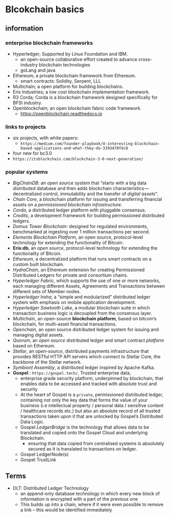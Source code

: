 # Blcokchain basics

## information
### enterprise blockchain frameworks
* Hyperledger; Supported by Linux Foundation and IBM.
  * an open-source collaborative effort created to advance cross-industry blockchain technologies
  * goLang and java
* Ethereum; a private blockchain framework from Ethereum.
  * smart contracts: Solidity, Serpent, LLL
* Multichain; a open platform for building blockchains.
* Eris Industries; a low cost blockchain implementation framework.
* R3 Corda; Corda is a blockchain framework designed specifically for BFSI industry.
* Openblockchain; an open blockchain fabric code framework.
  * https://openblockchain.readthedocs.io

### links to projects 
* six projects, with white papers:
  * `https://medium.com/founder-playbook/4-interesting-blockchain-based-applications-and-what-they-do-3393478fdc8`
 * four new for bc3.0
  * `https://itsblockchain.com/blockchain-3-0-next-generation/`


### popular systems
* *BigChainDB*: an *open source* system that “starts with a big data distributed database and then adds blockchain characteristics — decentralized control, immutability and the transfer of *digital assets*”.
* *Chain Core*, a blockchain platform for issuing and transferring financial assets on a *permissioned blockchain infrastructure*.
* *Corda*, a distributed ledger platform with pluggable consensus.
* *Credits*, a development framework for building permissioned distributed ledgers.
* *Domus Tower Blockchain*: designed for regulated environments, benchmarked at ingesting over 1 million transactions per second.
* *Elements Blockchain Platform*, an open source, protocol-level technology for extending the functionality of Bitcoin.
* **Eris:db**, an *open source*, protocol-level technology for extending the functionality of Bitcoin.
* *Ethereum*, a decentralized platform that runs smart contracts on a custom built blockchain.
* *HydraChain*, an Ethereum extension for creating Permissioned Distributed Ledgers for private and consortium chains.
* *Hyperledger Fabric*, which supports the use of one or more networks, each managing different Assets, Agreements and Transactions between different sets of Member nodes.
* *Hyperledger Iroha*, a “simple and modularized” distributed ledger system with emphasis on mobile application development.
* *Hyperledger Sawtooth Lake*, a modular blockchain suite in which transaction business logic is decoupled from the consensus layer.
* *Multichain*, an open-source **blockchain platform**, based on bitcoin’s blockchain, for multi-asset financial transactions.
* *Openchain*, an open source distributed ledger system for issuing and managing digital assets.
* *Quorum*, an *open source* distributed ledger and smart contract *platform* based on Ethereum.
* *Stellar*, an *open-source*, distributed payments infrastructure that provides RESTful HTTP API servers which connect to Stellar Core, the backbone of the Stellar network.
* *Symbiont Assembly*, a distributed ledger inspired by Apache Kafka.
* **Gospel** : `https://gospel.tech/`, Trusted enterprise data,
  * enterprise grade security platform, underpinned by blockchain, that enables data to be accessed and tracked with absolute trust and security
  * At the heart of Gospel is a `private`, permissioned distributed ledger, containing not only the key data that forms the value of your business (i.e intellectual property / personal data / sensitive content / healthcare records etc.) but also an absolute record of all trusted transactions taken upon it that are unlocked by Gospel’s Distributed Data Logic.
  * Gospel *LedgerBridge* is the technology that allows data to be translated and copied onto the Gospel Cloud and underlying Blockchain.
    * ensuring that data copied from centralised systems is absolutely secured as it is translated to transactions on ledger.
  * Gospel LedgerNode(s)
  * Gospel TrustLink
## Terms
* DLT:  Distributed Ledger Technology
  * an append-only database technology in which every new block of information is encrypted with a part of the previous one
  * This builds up into a chain, where if it were even possible to remove a link – this would be identified immediately
